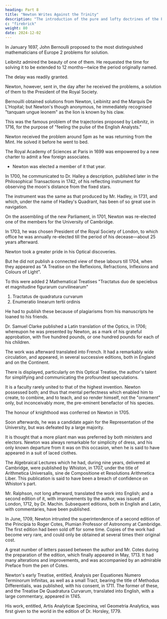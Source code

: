 ```yaml
---
heading: Part 8
title: "Newton Writes Against the Trinity"
description: "The introduction of the pure and lofty doctrines of the Principia was perseveringly resisted"
c: "firebrick"
weight: 80
date: 2024-12-02
---
```



In January 1697, John Bernoulli proposed to the most distinguished mathematicians of Europe 2 problems for solution. 

Leibnitz admired the beauty of one of them. He requested the time for solving it to be extended to 12 months—twice the period originally named.

The delay was readily granted.

Newton, however, sent in, the day after he received the problems, a solution of them to the President of the Royal Society. 

Bernouilli obtained solutions from Newton, Leibinitz and the Marquis De L'Hopital; but Newton's though anonymous, he immediately recognised "tanquam ungue leonem" as the lion is known by his claw.

This was the famous problem of the trajectories proposed by Leibnitz, in 1716, for the purpose of "feeling the pulse of the English Analysts." 

Newton received the problem around 5pm as he was returning from the Mint. He solved it before he went to bed. 

 <!-- and though it was extremely difficult and he himself much fatigued, yet he completed its solution, the same evening . -->

<!-- The history of these problems affords, by direct comparison, a striking illustration of Newton's vast superiority of mind.

That amazing concentration and grasp of intellect, of which we have spoken, enabled him to master speedily, and, as it were, by a single effort, those things, for the achievement of which, the many would essay utterly in vain, and the very, very few attain only after long and renewed striving. -->

<!-- And yet, with a modesty as unparalleled as his power, he attributed his successes, not to any extraordinary sagacity, but solely to industry and patient thought.

He kept the subject of consideration constantly before him, and waited till the first dawning opened gradually into a full and clear light; never quitting, if possible, the mental process till the object of it were wholly gained.

He never allowed this habit of meditation to appear in his intercourse with society; but in the privacy of his own chamber, or in the midst of his own family, he gave himself up to the deepest abstraction. 

Occupied with some interesting investigation, he would often sit down on his bedside, after he rose, and remain there, for hours, partially dressed. Meal-time would frequently come and pass unheeded; so that, unless urgently reminded, he would neglect to take the requisite quantity of nourishment. But notwithstanding his anxiety to be left undisturbed, he would, when occasion required, turn aside his thoughts, though bent upon the most intricate research, and then, when leisure served, again direct them to the very point where they ceased to act: and this he seemed to accomplish not so much by the force of his memory, as by the force of his inventive faculty, before the vigorous intensity of which, no subject, however abstruse, remained long unexplored. -->


The Royal Academy of Sciences at Paris in 1699 was empowered by a new charter to admit a few foreign associates. 
- Newton was elected a member of it that year. 

In 1700, he communicated to Dr. Halley a description, published later in the Philosophical Transactions in 1742, of his reflecting instrument for observing the moon's distance from the fixed stars.

The instrument was the same as that produced by Mr. Hadley, in 1731, and which, under the name of Hadley's Quadrant, has been of so great use in navigation.

On the assembling of the new Parliament, in 1701, Newton was re-elected one of the members for the University of Cambridge.

In 1703, he was chosen President of the Royal Society of London, to which office he was annually re-elected till the period of his decease—about 25 years afterward.

Newton took a greater pride in his Optical discoveries.

<!-- This science he had placed on a new and indestructible basis. 

He wanted to perfect the costly and glowing structure. 

He had communicated, before the publication of the Principia, his most important researches on light to the Royal Society, in detached papers which were inserted in successive numbers of the Transactions; -->

But he did not publish a connected view of these labours till 1704, when they appeared as "A Treatise on the Reflexions, Refractions, Inflexions and Colours of Light".

To this were added 2 Mathematical Treatises "Tractatus duo de speciebus et magnitudine figurarum curvilinearum"

1. Tractatus de quadratura curvarum
2. Enumeratio linearum tertii ordinis

He had to  publish these because of plagiarisms from his manuscripts he loaned to his friends. 

Dr. Samuel Clarke published a Latin translation of the Optics, in 1706; whereupon he was presented by Newton, as a mark of his grateful approbation, with five hundred pounds, or one hundred pounds for each of his children.

The work was afterward translated into French. It had a remarkably wide circulation, and appeared, in several successive editions, both in England and on the Continent.

There is displayed, particularly on this Optical Treatise, the author's talent for simplifying and communicating the profoundest speculations. 

It is a faculty rarely united to that of the highest invention. Newton possessed both; and thus that mental perfectness which enabled him to create, to combine, and to teach, and so render himself, not the "ornament" only, but inconceivably more, the pre-eminent benefactor of his species.

The honour of knighthood was conferred on Newton in 1705.

Soon afterwards, he was a candidate again for the Representation of the University, but was defeated by a large majority. 

It is thought that a more pliant man was preferred by both ministers and electors. Newton was always remarkable for simplicity of dress, and his only known departure from it was on this occasion, when he is said to have appeared in a suit of laced clothes.

The Algebraical Lectures which he had, during nine years, delivered at Cambridge, were published by Whiston, in 1707, under the title of Arithmetica Universalis, sine de Compositione et Resolutions Arithmetica Liber. This publication is said to have been a breach of confidence on Whiston's part.

Mr. Ralphson, not long afterward, translated the work into English; and a second edition of it, with improvements by the author, was issued at London, 1712, by Dr. Machin. Subsequent editions, both in English and Latin, with commentaries, have been published.

In June, 1709, Newton intrusted the superintendence of a second edition of the Principia to Roger Cotes, Plumian Professor of Astronomy at Cambridge. The first edition had been sold off for some time. Copies of the work had become very rare, and could only be obtained at several times their original cost.

A great number of letters passed between the author and Mr. Cotes during the preparation of the edition, which finally appeared in May, 1713. It had many alterations and improvements, and was accompanied by an admirable Preface from the pen of Cotes.

Newton's early Treatise, entitled, Analysis per Equationes Numero Terminorum Infinitas, as well as a small Tract, bearing the title of Methodus Differentialis, was published, with his consent, in 1711. The former of these, and the Treatise De Quadratura Curvarum, translated into English, with a large commentary, appeared in 1745. 

His work, entitled, Artis Analyticæ Specimina, vel Geometria Analytica, was first given to the world in the edition of Dr. Horsley, 1779.


